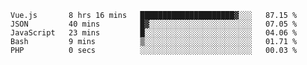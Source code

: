 <!--START_SECTION:waka-->

```text
Vue.js       8 hrs 16 mins   █████████████████████▓░░░   87.15 %
JSON         40 mins         █▓░░░░░░░░░░░░░░░░░░░░░░░   07.05 %
JavaScript   23 mins         █░░░░░░░░░░░░░░░░░░░░░░░░   04.06 %
Bash         9 mins          ▒░░░░░░░░░░░░░░░░░░░░░░░░   01.71 %
PHP          0 secs          ░░░░░░░░░░░░░░░░░░░░░░░░░   00.03 %
```

<!--END_SECTION:waka-->
